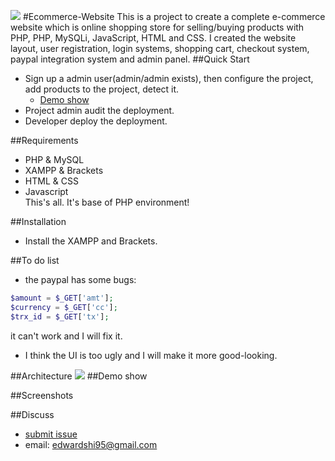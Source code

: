 
![](https://github.com/shi-edward/Ecommerce-website/blob/master/photo/ecommerce_photo.png)
#Ecommerce-Website
This is a project to create a complete e-commerce website which is online shopping store for selling/buying products with PHP, PHP, MySQLi, JavaScript, HTML and CSS. I created the website layout, user registration, login systems, shopping cart, checkout system, paypal integration system and admin panel.
##Quick Start
* Sign up a admin user(admin/admin exists), then configure the project, add products to the project, detect it.
  * [Demo show](弄完再添加)
* Project admin audit the deployment.
* Developer deploy the deployment.

##Requirements
* PHP & MySQL
* XAMPP & Brackets
* HTML & CSS
* Javascript
<br>This's all. It's base of PHP environment!

##Installation
* Install the XAMPP and Brackets.

##To do list
* the paypal has some bugs:
```php
$amount = $_GET['amt']; 
$currency = $_GET['cc']; 
$trx_id = $_GET['tx']; 
```
it can't work and I will fix it.
* I think the UI is too ugly and I will make it more good-looking.

##Architecture
![](https://github.com/shi-edward/Ecommerce-website/blob/master/photo/ecommerce%20system.png)
##Demo show

##Screenshots

##Discuss
* [submit issue](https://github.com/shi-edward/Ecommerce-website/issues)
* email: edwardshi95@gmail.com
